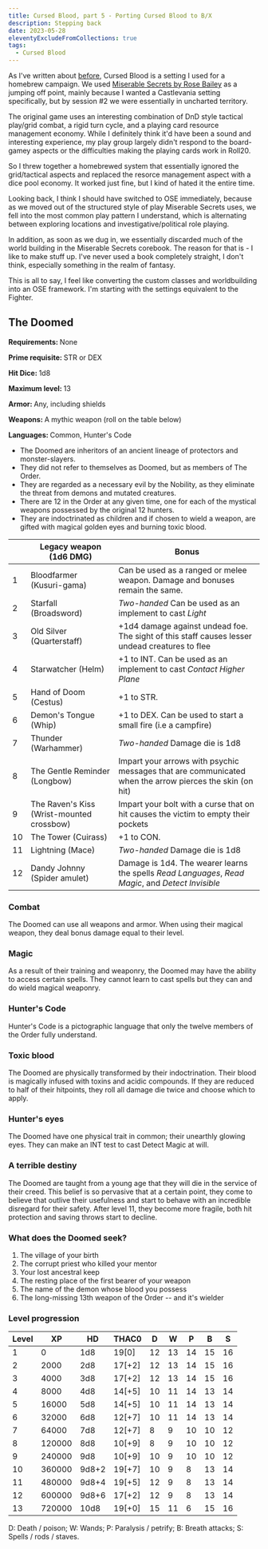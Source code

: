 ```yaml
---
title: Cursed Blood, part 5 - Porting Cursed Blood to B/X
description: Stepping back
date: 2023-05-28
eleventyExcludeFromCollections: true
tags:
  - Cursed Blood
---
```


As I've written about [before](/tags/cursed-blood), Cursed Blood is a setting I used for a homebrew campaign. We used [Miserable Secrets by Rose Bailey](https://www.drivethrurpg.com/product/245941/Miserable-Secrets) as a jumping off point, mainly because I wanted a Castlevania setting specifically, but by session #2 we were essentially in uncharted territory.

The original game uses an interesting combination of DnD style tactical play/grid combat, a rigid turn cycle, and a playing card resource management economy. While I definitely think it'd have been a sound and interesting experience, my play group largely didn't respond to the board-gamey aspects or the difficulties making the playing cards work in Roll20.

So I threw together a homebrewed system that essentially ignored the grid/tactical aspects and replaced the resorce management aspect with a dice pool economy. It worked just fine, but I kind of hated it the entire time.

Looking back, I think I should have switched to OSE immediately, because as we moved out of the structured style of play Miserable Secrets uses, we fell into the most common play pattern I understand, which is alternating between exploring locations and investigative/political role playing.

In addition, as soon as we dug in, we essentially discarded much of the world building in the Miserable Secrets corebook. The reason for that is - I like to make stuff up. I've never used a book completely straight, I don't think, especially something in the realm of fantasy.

This is all to say, I feel like converting the custom classes and worldbuilding into an OSE framework. I'm starting with the settings equivalent to the Fighter.

<div class="ose-class">
<h2 class="ose-class-title">The Doomed</h2>
<div class="ose-class-stats">
  <p><strong>Requirements: </strong><span>None</span></p>
  <p><strong>Prime requisite: </strong><span>STR or DEX</span></p>
  <p><strong>Hit Dice: </strong><span>1d8</span></p>
  <p><strong>Maximum level: </strong><span>13</span></p>
  <p><strong>Armor: </strong><span>Any, including shields</span></p>
  <p><strong>Weapons: </strong><span>A mythic weapon (roll on the table below)</span></p>
  <p><strong>Languages: </strong><span>Common, Hunter's Code</span></p>
</div>

<ul>
<li>The Doomed are inheritors of an ancient lineage of protectors and monster-slayers.</li>
<li>They did not refer to themselves as Doomed, but as members of The Order.</li> 
<li>They are regarded as a necessary evil by the Nobility, as they eliminate the threat from demons and mutated creatures.</li>
<li>There are 12 in the Order at any given time, one for each of the mystical weapons possessed by the original 12 hunters.</li> 
<li>They are indoctrinated as children and if chosen to wield a weapon, are gifted with magical golden eyes and burning toxic blood.</li>
</ul>

|     | Legacy weapon (1d6 DMG)                   | Bonus                                                                                                   |
| --- | ----------------------------------------- | ------------------------------------------------------------------------------------------------------- |
| 1   | Bloodfarmer (Kusuri-gama)                 | Can be used as a ranged or melee weapon. Damage and bonuses remain the same.                            |
| 2   | Starfall (Broadsword)                     | _Two-handed_ Can be used as an implement to cast _Light_                                                |
| 3   | Old Silver (Quarterstaff)                 | +1d4 damage against undead foe. The sight of this staff causes lesser undead creatures to flee          |
| 4   | Starwatcher (Helm)                        | +1 to INT. Can be used as an implement to cast _Contact Higher Plane_                                   |
| 5   | Hand of Doom (Cestus)                     | +1 to STR.                                                                                              |
| 6   | Demon's Tongue (Whip)                     | +1 to DEX. Can be used to start a small fire (i.e a campfire)                                           |
| 7   | Thunder (Warhammer)                       | _Two-handed_ Damage die is 1d8                                                                          |
| 8   | The Gentle Reminder (Longbow)             | Impart your arrows with psychic messages that are communicated when the arrow pierces the skin (on hit) |
| 9   | The Raven's Kiss (Wrist-mounted crossbow) | Impart your bolt with a curse that on hit causes the victim to empty their pockets                      |
| 10  | The Tower (Cuirass)                       | +1 to CON.                                                                                              |
| 11  | Lightning (Mace)                          | _Two-handed_ Damage die is 1d8                                                                          |
| 12  | Dandy Johnny (Spider amulet)              | Damage is 1d4. The wearer learns the spells _Read Languages_, _Read Magic_, and _Detect Invisible_      |

<div class="ose-class-feature">
<h3>Combat</h3>
<p>The Doomed can use all weapons and armor. When using their magical weapon, they deal bonus damage equal to their level.</p>
</div>

<div class="ose-class-feature">
<h3>Magic</h3>
<p>As a result of their training and weaponry, the Doomed may have the ability to access certain spells. They cannot learn to cast spells but they can and do wield magical weaponry.</p>
</div>

<div class="ose-class-feature">
<h3>Hunter's Code</h3>
<p>Hunter's Code is a pictographic language that only the twelve members of the Order fully understand.</p>
</div>

<div class="ose-class-feature">
<h3>Toxic blood</h3>
<p>The Doomed are physically transformed by their indoctrination. Their blood is magically infused with toxins and acidic compounds. If they are reduced to half of their hitpoints, they roll all damage die twice and choose which to apply.</p>
</div>

<div class="ose-class-feature">
<h3>Hunter's eyes</h3>
<p>The Doomed have one physical trait in common; their unearthly glowing eyes. They can make an INT test to cast Detect Magic at will.</p>
</div>

<div class="ose-class-feature">
<h3>A terrible destiny</h3>
<p>The Doomed are taught from a young age that they will die in the service of their creed. This belief is so pervasive that at a certain point,
they come to believe that outlive their usefulness and start to behave with an incredible disregard for their safety. After level 11, they become more fragile, both hit protection and saving throws start to decline.</p>
</div>

<div class="ose-class-feature">
<h3>What does the Doomed seek?</h3>
<ol>
<li>The village of your birth</li>
<li>The corrupt priest who killed your mentor</li>
<li>Your lost ancestral keep</li>
<li>The resting place of the first bearer of your weapon</li>
<li>The name of the demon whose blood you possess</li>
<li>The long-missing 13th weapon of the Order -- and it's wielder</li>
</ol>
</div>

<div class="ose-level-progession">
  <h3>Level progression</h3>

| Level | XP     | HD    | THAC0  | D   | W   | P   | B   | S   |
| ----- | ------ | ----- | ------ | --- | --- | --- | --- | --- |
| 1     | 0      | 1d8   | 19[0]  | 12  | 13  | 14  | 15  | 16  |
| 2     | 2000   | 2d8   | 17[+2] | 12  | 13  | 14  | 15  | 16  |
| 3     | 4000   | 3d8   | 17[+2] | 12  | 13  | 14  | 15  | 16  |
| 4     | 8000   | 4d8   | 14[+5] | 10  | 11  | 14  | 13  | 14  |
| 5     | 16000  | 5d8   | 14[+5] | 10  | 11  | 14  | 13  | 14  |
| 6     | 32000  | 6d8   | 12[+7] | 10  | 11  | 14  | 13  | 14  |
| 7     | 64000  | 7d8   | 12[+7] | 8   | 9   | 10  | 10  | 12  |
| 8     | 120000 | 8d8   | 10[+9] | 8   | 9   | 10  | 10  | 12  |
| 9     | 240000 | 9d8   | 10[+9] | 10  | 9   | 10  | 10  | 12  |
| 10    | 360000 | 9d8+2 | 19[+7] | 10  | 9   | 8   | 13  | 14  |
| 11    | 480000 | 9d8+4 | 19[+5] | 12  | 9   | 8   | 13  | 14  |
| 12    | 600000 | 9d8+6 | 17[+2] | 12  | 9   | 8   | 13  | 14  |
| 13    | 720000 | 10d8  | 19[+0] | 15  | 11  | 6   | 15  | 16  |

D: Death / poison; W: Wands;
P: Paralysis / petrify; B: Breath attacks; S: Spells / rods / staves.

</div>

</div>
